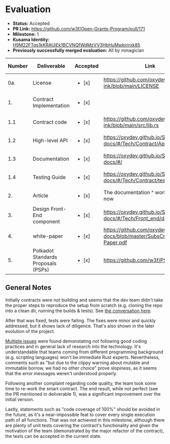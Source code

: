 # Evaluation

* **Status:** Accepted
* **PR Link:** https://github.com/w3f/Open-Grants-Program/pull/171
* **Milestone:** 1
* **Kusama Identity:** [H9M22FTqs1kKRAUiEk1BCVNQfWdMzVV3HbHuMwkirirxk85](https://polkascan.io/pre/kusama/account/H9M22FTqs1kKRAUiEk1BCVNQfWdMzVV3HbHuMwkirirxk85)
* **Previously successfully merged evaluation:** All by mmagician

| Number | Deliverable | Accepted | Link | Evaluation Notes |
| ------------- | ------------- | ------------- | ------------- |------------- |
| 0a. | License | <ul><li>[x] </li></ul> | https://github.com/oxydev/SubsCrypt-ink/blob/main/LICENSE | |
| 1. | Contract Implementation | <ul><li>[x] </li></ul> | | [PR with suggestions & fixes](https://github.com/oxydev/SubsCrypt-ink/pull/13) |
| 1.1 | Contract code | <ul><li>[x] </li></ul> | https://github.com/oxydev/SubsCrypt-ink/blob/main/src/lib.rs | |
| 1.2 | High-level API | <ul><li>[x] </li></ul> | https://oxydev.github.io/SubsCrypt-docs/#/Tech/Contract/Api | |
| 1.3 | Documentation | <ul><li>[x] </li></ul> | https://oxydev.github.io/SubsCrypt-docs/#/ | [PR with typo fixes](https://github.com/oxydev/SubsCrypt-docs/pull/1) |
| 1.4 | Testing Guide | <ul><li>[x] </li></ul> | https://oxydev.github.io/SubsCrypt-docs/#/Tech/Contract/test | |
| 2. | Article | <ul><li>[x] </li></ul> | The documentation ^ works fine for now | | 
| 3. | Design Front-End component | <ul><li>[x] </li></ul> | https://oxydev.github.io/SubsCrypt-docs/#/Tech/Front_end/design | | 
| 4. | white-paper | <ul><li>[x] </li></ul> | https://github.com/oxydev/SubsCrypt-docs/blob/master/SubsCrypt-White-Paper.pdf | |
| 5. | Polkadot Standards Proposals (PSPs) | <ul><li>[x] </li></ul> | https://github.com/w3f/PSPs/pull/12 | |

## General Notes

Initially contracts were not building and seems that the dev team didn't take the proper steps to reproduce the setup from scratch (e.g. cloning the repo into a clean dir, running the builds & tests). See [the conversation here](https://github.com/w3f/Grant-Milestone-Delivery/pull/99#issuecomment-782056583). 

After that was fixed, tests were failing. The fixes were minor and quickly addressed, but it shows lack of diligence. That's also shown in the later evolution of the project.

[Multiple issues](https://github.com/w3f/Grant-Milestone-Delivery/pull/99#issuecomment-792893509) were found demonstating not following good coding practices and in general lack of research into the technology. It's understandable that teams coming from different programming background (e.g. scripting languages) won't be immediate Rust experts. Nevertheless, comments such as "but due to the clippy warning about mutable and immutable borrow, we had no other choice" prove slopiness, as it seems that the error messages weren't understood properly.

Following another complaint regarding code quality, the team took some time to re-work the smart contract. The end result, while not perfect (see the PR mentioned in deliverable 1), was a significant improvement over the initial version.

Lastly, statements such as "code coverage of 100%" should be avoided in the future, as it's a near-impossible feat to cover every single execution path of all functions. That was not achieved in this milestone, although there are plenty of unit tests covering the contract's functionality and given the motivation of the team (demonstrated by the major refactor of the contract), the tests can be accepted in the current state.

